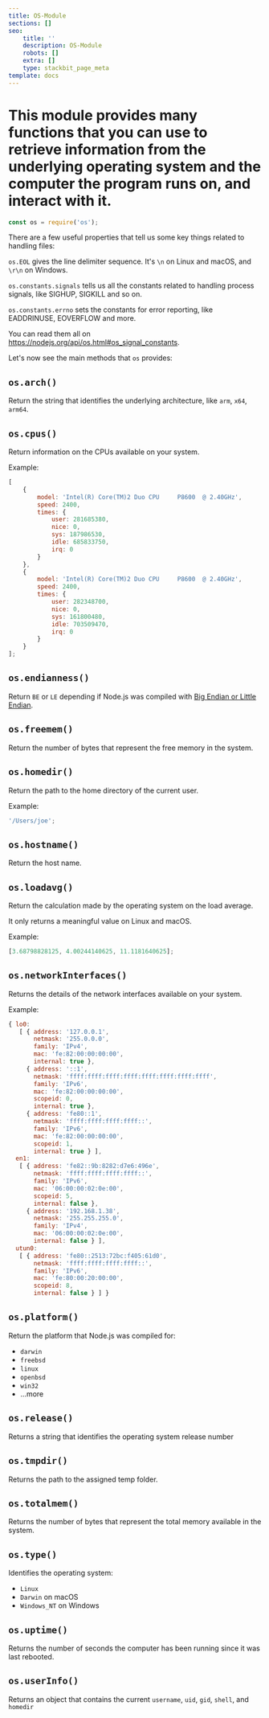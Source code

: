 ```yaml
---
title: OS-Module
sections: []
seo:
    title: ''
    description: OS-Module
    robots: []
    extra: []
    type: stackbit_page_meta
template: docs
---
```



# This module provides many functions that you can use to retrieve information from the underlying operating system and the computer the program runs on, and interact with it.

```js
const os = require('os');
```

There are a few useful properties that tell us some key things related to handling files:

`os.EOL` gives the line delimiter sequence. It's `\n` on Linux and macOS, and `\r\n` on Windows.

`os.constants.signals` tells us all the constants related to handling process signals, like SIGHUP, SIGKILL and so on.

`os.constants.errno` sets the constants for error reporting, like EADDRINUSE, EOVERFLOW and more.

You can read them all on <https://nodejs.org/api/os.html#os_signal_constants>.

Let's now see the main methods that `os` provides:

## `os.arch()`

Return the string that identifies the underlying architecture, like `arm`, `x64`, `arm64`.

## `os.cpus()`

Return information on the CPUs available on your system.

Example:

```js
[
    {
        model: 'Intel(R) Core(TM)2 Duo CPU     P8600  @ 2.40GHz',
        speed: 2400,
        times: {
            user: 281685380,
            nice: 0,
            sys: 187986530,
            idle: 685833750,
            irq: 0
        }
    },
    {
        model: 'Intel(R) Core(TM)2 Duo CPU     P8600  @ 2.40GHz',
        speed: 2400,
        times: {
            user: 282348700,
            nice: 0,
            sys: 161800480,
            idle: 703509470,
            irq: 0
        }
    }
];
```

## `os.endianness()`

Return `BE` or `LE` depending if Node.js was compiled with [Big Endian or Little Endian](https://en.wikipedia.org/wiki/Endianness).

## `os.freemem()`

Return the number of bytes that represent the free memory in the system.

## `os.homedir()`

Return the path to the home directory of the current user.

Example:

```js
'/Users/joe';
```

## `os.hostname()`

Return the host name.

## `os.loadavg()`

Return the calculation made by the operating system on the load average.

It only returns a meaningful value on Linux and macOS.

Example:

```js
[3.68798828125, 4.00244140625, 11.1181640625];
```

## `os.networkInterfaces()`

Returns the details of the network interfaces available on your system.

Example:

```js
{ lo0:
   [ { address: '127.0.0.1',
       netmask: '255.0.0.0',
       family: 'IPv4',
       mac: 'fe:82:00:00:00:00',
       internal: true },
     { address: '::1',
       netmask: 'ffff:ffff:ffff:ffff:ffff:ffff:ffff:ffff',
       family: 'IPv6',
       mac: 'fe:82:00:00:00:00',
       scopeid: 0,
       internal: true },
     { address: 'fe80::1',
       netmask: 'ffff:ffff:ffff:ffff::',
       family: 'IPv6',
       mac: 'fe:82:00:00:00:00',
       scopeid: 1,
       internal: true } ],
  en1:
   [ { address: 'fe82::9b:8282:d7e6:496e',
       netmask: 'ffff:ffff:ffff:ffff::',
       family: 'IPv6',
       mac: '06:00:00:02:0e:00',
       scopeid: 5,
       internal: false },
     { address: '192.168.1.38',
       netmask: '255.255.255.0',
       family: 'IPv4',
       mac: '06:00:00:02:0e:00',
       internal: false } ],
  utun0:
   [ { address: 'fe80::2513:72bc:f405:61d0',
       netmask: 'ffff:ffff:ffff:ffff::',
       family: 'IPv6',
       mac: 'fe:80:00:20:00:00',
       scopeid: 8,
       internal: false } ] }
```

## `os.platform()`

Return the platform that Node.js was compiled for:

- `darwin`
- `freebsd`
- `linux`
- `openbsd`
- `win32`
- ...more

## `os.release()`

Returns a string that identifies the operating system release number

## `os.tmpdir()`

Returns the path to the assigned temp folder.

## `os.totalmem()`

Returns the number of bytes that represent the total memory available in the system.

## `os.type()`

Identifies the operating system:

- `Linux`
- `Darwin` on macOS
- `Windows_NT` on Windows

## `os.uptime()`

Returns the number of seconds the computer has been running since it was last rebooted.

## `os.userInfo()`

Returns an object that contains the current `username`, `uid`, `gid`, `shell`, and `homedir`
